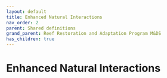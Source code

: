 ```yaml
---
layout: default
title: Enhanced Natural Interactions
nav_order: 2
parent: Shared definitions
grand_parent: Reef Restoration and Adaptation Program M&DS
has_children: true
---
```


# Enhanced Natural Interactions
<!-- 
{: .no_toc .text-delta }
* TOC
{:toc} -->